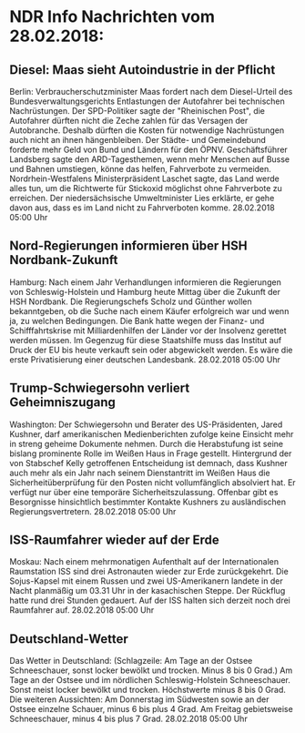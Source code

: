 # NDR Info Nachrichten vom 28.02.2018:


## Diesel: Maas sieht Autoindustrie in der Pflicht
Berlin: Verbraucherschutzminister Maas fordert nach dem Diesel-Urteil des Bundesverwaltungsgerichts Entlastungen der Autofahrer bei technischen Nachrüstungen. Der SPD-Politiker sagte der "Rheinischen Post", die Autofahrer dürften nicht die Zeche zahlen für das Versagen der Autobranche. Deshalb dürften die Kosten für notwendige Nachrüstungen auch nicht an ihnen hängenbleiben. Der Städte- und Gemeindebund forderte mehr Geld von Bund und Ländern für den ÖPNV. Geschäftsführer Landsberg sagte den ARD-Tagesthemen, wenn mehr Menschen auf Busse und Bahnen umstiegen, könne das helfen, Fahrverbote zu vermeiden. Nordrhein-Westfalens Ministerpräsident Laschet sagte, das Land werde alles tun, um die Richtwerte für Stickoxid möglichst ohne Fahrverbote zu erreichen. Der niedersächsische Umweltminister Lies erklärte, er gehe davon aus, dass es im Land nicht zu Fahrverboten komme. 28.02.2018 05:00 Uhr 

## Nord-Regierungen informieren über HSH Nordbank-Zukunft
Hamburg: Nach einem Jahr Verhandlungen informieren die Regierungen von Schleswig-Holstein und Hamburg heute Mittag über die Zukunft der HSH Nordbank. Die Regierungschefs Scholz und Günther wollen bekanntgeben, ob die Suche nach einem Käufer erfolgreich war und wenn ja, zu welchen Bedingungen. Die Bank hatte wegen der Finanz- und Schifffahrtskrise mit Milliardenhilfen der Länder vor der Insolvenz gerettet werden müssen. Im Gegenzug für diese Staatshilfe muss das Institut auf Druck der EU bis heute verkauft sein oder abgewickelt werden. Es wäre
die erste Privatisierung einer deutschen Landesbank. 28.02.2018 05:00 Uhr 

## Trump-Schwiegersohn verliert Geheimniszugang
Washington: Der Schwiegersohn und Berater des US-Präsidenten, Jared Kushner, darf amerikanischen Medienberichten zufolge keine Einsicht mehr in streng geheime Dokumente nehmen. Durch die Herabstufung ist seine bislang prominente Rolle im Weißen Haus in Frage gestellt. Hintergrund der von Stabschef Kelly getroffenen Entscheidung ist demnach, dass Kushner auch mehr als ein Jahr nach seinem Dienstantritt im Weißen Haus die Sicherheitüberprüfung für den Posten nicht vollumfänglich absolviert hat. Er verfügt nur über eine temporäre Sicherheitszulassung. Offenbar gibt es Besorgnisse hinsichtlich bestimmter Kontakte Kushners zu ausländischen Regierungsvertretern. 28.02.2018 05:00 Uhr 

## ISS-Raumfahrer wieder auf der Erde
Moskau: Nach einem mehrmonatigen Aufenthalt auf der Internationalen Raumstation ISS sind drei Astronauten wieder zur Erde zurückgekehrt. Die Sojus-Kapsel mit einem Russen und zwei US-Amerikanern landete in der Nacht  planmäßig um 03.31 Uhr in der kasachischen Steppe. Der Rückflug hatte rund drei Stunden gedauert. Auf der ISS halten sich derzeit noch drei Raumfahrer auf. 28.02.2018 05:00 Uhr 

## Deutschland-Wetter
Das Wetter in Deutschland:
(Schlagzeile: Am Tage an der Ostsee Schneeschauer, sonst locker bewölkt und trocken. Minus 8 bis 0 Grad.) Am Tage an der Ostsee und im nördlichen Schleswig-Holstein Schneeschauer. Sonst meist locker bewölkt und trocken. Höchstwerte minus 8 bis 0 Grad. Die weiteren Aussichten: Am Donnerstag im Südwesten sowie an der Ostsee einzelne Schauer, minus 6 bis plus 4 Grad. Am Freitag gebietsweise Schneeschauer, minus 4 bis plus 7 Grad. 28.02.2018 05:00 Uhr 
